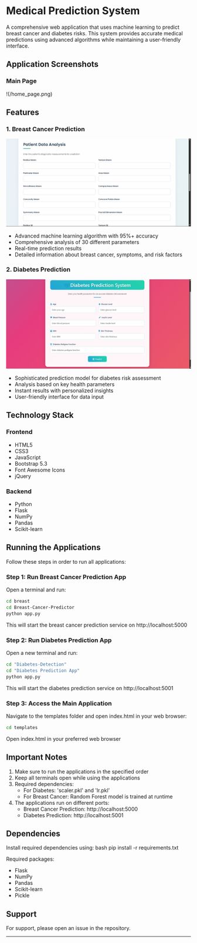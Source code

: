 # Medical Prediction System

A comprehensive web application that uses machine learning to predict breast cancer and diabetes risks. This system provides accurate medical predictions using advanced algorithms while maintaining a user-friendly interface.

## Application Screenshots

### Main Page
!(/home_page.png)

## Features

### 1. Breast Cancer Prediction
![Breast Cancer Prediction](/breast_home.png)

- Advanced machine learning algorithm with 95%+ accuracy
- Comprehensive analysis of 30 different parameters
- Real-time prediction results
- Detailed information about breast cancer, symptoms, and risk factors

### 2. Diabetes Prediction
![Diabetes Prediction](/diabetes_home.png)

- Sophisticated prediction model for diabetes risk assessment
- Analysis based on key health parameters
- Instant results with personalized insights
- User-friendly interface for data input

## Technology Stack

### Frontend

- HTML5
- CSS3
- JavaScript
- Bootstrap 5.3
- Font Awesome Icons
- jQuery

### Backend

- Python
- Flask
- NumPy
- Pandas
- Scikit-learn

## Running the Applications

Follow these steps in order to run all applications:

### Step 1: **Run Breast Cancer Prediction App**

Open a terminal and run:
```bash
cd breast
cd Breast-Cancer-Predictor
python app.py
```
This will start the breast cancer prediction service on http://localhost:5000

### Step 2: **Run Diabetes Prediction App**

Open a new terminal and run:
```bash
cd "Diabetes-Detection"
cd "Diabetes Prediction App"
python app.py
```
This will start the diabetes prediction service on http://localhost:5001

### Step 3: **Access the Main Application**

Navigate to the templates folder and open index.html in your web browser:
```bash
cd templates
```
Open index.html in your preferred web browser

## Important Notes

1. Make sure to run the applications in the specified order
2. Keep all terminals open while using the applications
3. Required dependencies:
   - For Diabetes: 'scaler.pkl' and 'lr.pkl'
   - For Breast Cancer: Random Forest model is trained at runtime
4. The applications run on different ports:
   - Breast Cancer Prediction: http://localhost:5000
   - Diabetes Prediction: http://localhost:5001

## **Dependencies**

Install required dependencies using:
bash
pip install -r requirements.txt

Required packages:

- Flask
- NumPy
- Pandas
- Scikit-learn
- Pickle

## Support

For support, please open an issue in the repository.

---
